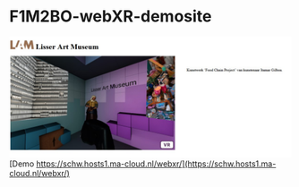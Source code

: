 # F1M2BO-webXR-demosite   
![screenshots](/screenshots/screenshot.jpg)  
[Demo https://schw.hosts1.ma-cloud.nl/webxr/](https://schw.hosts1.ma-cloud.nl/webxr/)
